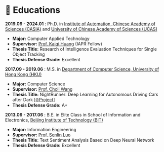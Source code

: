 # 📖 Educations

**2019.09 - 2024.01** : Ph.D. in [Institute of Automation, Chinese Academy of Sciences (CASIA)](http://english.ia.cas.cn/) and [University of Chinese Academy of Sciences (UCAS)](https://english.ucas.ac.cn/)
- **Major:** Computer Applied Technology
- **Supervisor:** [Prof. Kaiqi Huang](https://people.ucas.ac.cn/~huangkaiqi) (IAPR Fellow)
- **Thesis Title:** Research of Intelligence Evaluation Techniques for Single Object Tracking
- **Thesis Defense Grade:** Excellent

**2017.09 - 2019.06** : M.S. in [Department of Computer Science, University of Hong Kong (HKU)](https://www.cs.hku.hk/)
- **Major:** Computer Science
- **Supervisor:** [Prof. Choli Wang](https://www.cs.hku.hk/people/academic-staff/clwang)
- **Thesis Title:** NightRunner: Deep Learning for Autonomous Driving Cars after Dark [[🌐Project](https://github.com/huuuuusy/Darknet-Cross)]
- **Thesis Defense Grade:** A+

**2013.09 - 2017.06** : B.E. in Elite Class in School of Information and Electronics, [Beijing Institute of Technology (BIT)](https://english.bit.edu.cn/)
- **Major:** Information Engineering
- **Supervisor:** [Prof. Senlin Luo](https://cst.bit.edu.cn/szdw/jsml/bssds/a21187d873b645839fdd996387c79efa.htm)
- **Thesis Title:** Text Sentiment Analysis Based on Deep Neural Network 
- **Thesis Defense Grade:** Excellent